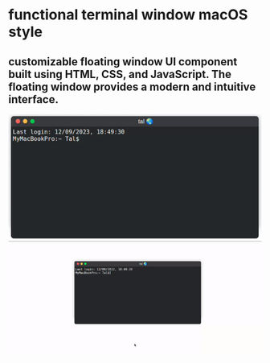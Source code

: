 <p align="center">
  <h1>functional terminal window macOS style</h1>
  <h2>customizable floating window UI component built using HTML, CSS, and JavaScript. The floating window provides a modern and intuitive interface.</h2>
  <img src="screenshot_2.gif" alt="animated" />
  <img src="screenshot.gif" alt="animated" />
</p>
